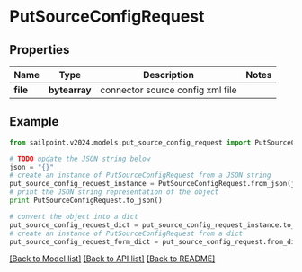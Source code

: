 # PutSourceConfigRequest


## Properties

Name | Type | Description | Notes
------------ | ------------- | ------------- | -------------
**file** | **bytearray** | connector source config xml file | 

## Example

```python
from sailpoint.v2024.models.put_source_config_request import PutSourceConfigRequest

# TODO update the JSON string below
json = "{}"
# create an instance of PutSourceConfigRequest from a JSON string
put_source_config_request_instance = PutSourceConfigRequest.from_json(json)
# print the JSON string representation of the object
print PutSourceConfigRequest.to_json()

# convert the object into a dict
put_source_config_request_dict = put_source_config_request_instance.to_dict()
# create an instance of PutSourceConfigRequest from a dict
put_source_config_request_form_dict = put_source_config_request.from_dict(put_source_config_request_dict)
```
[[Back to Model list]](../README.md#documentation-for-models) [[Back to API list]](../README.md#documentation-for-api-endpoints) [[Back to README]](../README.md)


